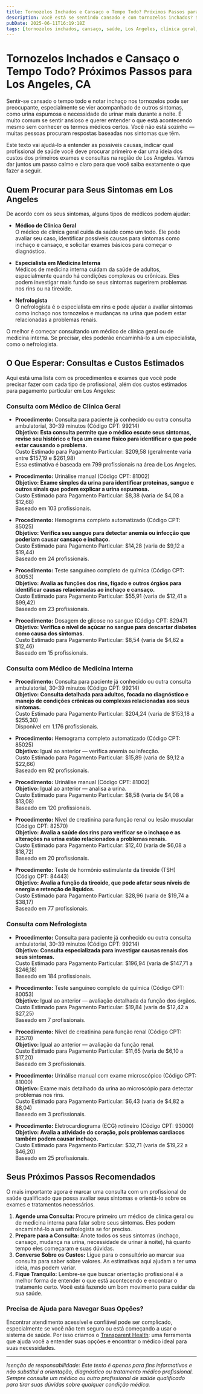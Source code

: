 ```yaml
---
title: Tornozelos Inchados e Cansaço o Tempo Todo? Próximos Passos para Los Angeles, CA  
description: Você está se sentindo cansado e com tornozelos inchados? Saiba quem procurar e quais são os custos esperados em Los Angeles, CA para dar o próximo passo no cuidado com a saúde.  
pubDate: 2025-06-11T16:19:18Z  
tags: [tornozelos inchados, cansaço, saúde, Los Angeles, clínica geral, medicina interna, nefrologia, custos]  
---
```


# Tornozelos Inchados e Cansaço o Tempo Todo? Próximos Passos para Los Angeles, CA

Sentir-se cansado o tempo todo e notar inchaço nos tornozelos pode ser preocupante, especialmente se vier acompanhado de outros sintomas, como urina espumosa e necessidade de urinar mais durante a noite. É muito comum se sentir ansioso e querer entender o que está acontecendo mesmo sem conhecer os termos médicos certos. Você não está sozinho — muitas pessoas procuram respostas baseadas nos sintomas que têm.

Este texto vai ajudá-lo a entender as possíveis causas, indicar qual profissional de saúde você deve procurar primeiro e dar uma ideia dos custos dos primeiros exames e consultas na região de Los Angeles. Vamos dar juntos um passo calmo e claro para que você saiba exatamente o que fazer a seguir.

## Quem Procurar para Seus Sintomas em Los Angeles

De acordo com os seus sintomas, alguns tipos de médicos podem ajudar:

- **Médico de Clínica Geral**  
  O médico de clínica geral cuida da saúde como um todo. Ele pode avaliar seu caso, identificar possíveis causas para sintomas como inchaço e cansaço, e solicitar exames básicos para começar o diagnóstico.

- **Especialista em Medicina Interna**  
  Médicos de medicina interna cuidam da saúde de adultos, especialmente quando há condições complexas ou crônicas. Eles podem investigar mais fundo se seus sintomas sugerirem problemas nos rins ou na tireoide.

- **Nefrologista**  
  O nefrologista é o especialista em rins e pode ajudar a avaliar sintomas como inchaço nos tornozelos e mudanças na urina que podem estar relacionadas a problemas renais.

O melhor é começar consultando um médico de clínica geral ou de medicina interna. Se precisar, eles poderão encaminhá-lo a um especialista, como o nefrologista.

## O Que Esperar: Consultas e Custos Estimados

Aqui está uma lista com os procedimentos e exames que você pode precisar fazer com cada tipo de profissional, além dos custos estimados para pagamento particular em Los Angeles:

### Consulta com Médico de Clínica Geral

- **Procedimento:** Consulta para paciente já conhecido ou outra consulta ambulatorial, 30-39 minutos (Código CPT: 99214)  
  **Objetivo:** **Esta consulta permite que o médico escute seus sintomas, revise seu histórico e faça um exame físico para identificar o que pode estar causando o problema.**  
  Custo Estimado para Pagamento Particular: $209,58 (geralmente varia entre $157,19 e $261,98)  
  Essa estimativa é baseada em 799 profissionais na área de Los Angeles.

- **Procedimento:** Urinálise manual (Código CPT: 81002)  
  **Objetivo:** **Exame simples da urina para identificar proteínas, sangue e outros sinais que podem explicar a urina espumosa.**  
  Custo Estimado para Pagamento Particular: $8,38 (varia de $4,08 a $12,68)  
  Baseado em 103 profissionais.

- **Procedimento:** Hemograma completo automatizado (Código CPT: 85025)  
  **Objetivo:** **Verifica seu sangue para detectar anemia ou infecção que poderiam causar cansaço e inchaço.**  
  Custo Estimado para Pagamento Particular: $14,28 (varia de $9,12 a $19,44)  
  Baseado em 24 profissionais.

- **Procedimento:** Teste sanguíneo completo de química (Código CPT: 80053)  
  **Objetivo:** **Avalia as funções dos rins, fígado e outros órgãos para identificar causas relacionadas ao inchaço e cansaço.**  
  Custo Estimado para Pagamento Particular: $55,91 (varia de $12,41 a $99,42)  
  Baseado em 23 profissionais.

- **Procedimento:** Dosagem de glicose no sangue (Código CPT: 82947)  
  **Objetivo:** **Verifica o nível de açúcar no sangue para descartar diabetes como causa dos sintomas.**  
  Custo Estimado para Pagamento Particular: $8,54 (varia de $4,62 a $12,46)  
  Baseado em 15 profissionais.

### Consulta com Médico de Medicina Interna

- **Procedimento:** Consulta para paciente já conhecido ou outra consulta ambulatorial, 30-39 minutos (Código CPT: 99214)  
  **Objetivo:** **Consulta detalhada para adultos, focada no diagnóstico e manejo de condições crônicas ou complexas relacionadas aos seus sintomas.**  
  Custo Estimado para Pagamento Particular: $204,24 (varia de $153,18 a $255,30)  
  Disponível em 1.176 profissionais.

- **Procedimento:** Hemograma completo automatizado (Código CPT: 85025)  
  **Objetivo:** Igual ao anterior — verifica anemia ou infecção.  
  Custo Estimado para Pagamento Particular: $15,89 (varia de $9,12 a $22,66)  
  Baseado em 92 profissionais.

- **Procedimento:** Urinálise manual (Código CPT: 81002)  
  **Objetivo:** Igual ao anterior — analisa a urina.  
  Custo Estimado para Pagamento Particular: $8,58 (varia de $4,08 a $13,08)  
  Baseado em 120 profissionais.

- **Procedimento:** Nível de creatinina para função renal ou lesão muscular (Código CPT: 82570)  
  **Objetivo:** **Avalia a saúde dos rins para verificar se o inchaço e as alterações na urina estão relacionados a problemas renais.**  
  Custo Estimado para Pagamento Particular: $12,40 (varia de $6,08 a $18,72)  
  Baseado em 20 profissionais.

- **Procedimento:** Teste de hormônio estimulante da tireoide (TSH) (Código CPT: 84443)  
  **Objetivo:** **Avalia a função da tireoide, que pode afetar seus níveis de energia e retenção de líquidos.**  
  Custo Estimado para Pagamento Particular: $28,96 (varia de $19,74 a $38,17)  
  Baseado em 77 profissionais.

### Consulta com Nefrologista

- **Procedimento:** Consulta para paciente já conhecido ou outra consulta ambulatorial, 30-39 minutos (Código CPT: 99214)  
  **Objetivo:** **Consulta especializada para investigar causas renais dos seus sintomas.**  
  Custo Estimado para Pagamento Particular: $196,94 (varia de $147,71 a $246,18)  
  Baseado em 184 profissionais.

- **Procedimento:** Teste sanguíneo completo de química (Código CPT: 80053)  
  **Objetivo:** Igual ao anterior — avaliação detalhada da função dos órgãos.  
  Custo Estimado para Pagamento Particular: $19,84 (varia de $12,42 a $27,25)  
  Baseado em 7 profissionais.

- **Procedimento:** Nível de creatinina para função renal (Código CPT: 82570)  
  **Objetivo:** Igual ao anterior — avaliação da função renal.  
  Custo Estimado para Pagamento Particular: $11,65 (varia de $6,10 a $17,20)  
  Baseado em 3 profissionais.

- **Procedimento:** Urinálise manual com exame microscópico (Código CPT: 81000)  
  **Objetivo:** Exame mais detalhado da urina ao microscópio para detectar problemas nos rins.  
  Custo Estimado para Pagamento Particular: $6,43 (varia de $4,82 a $8,04)  
  Baseado em 3 profissionais.

- **Procedimento:** Eletrocardiograma (ECG) rotineiro (Código CPT: 93000)  
  **Objetivo:** **Avalia a atividade do coração, pois problemas cardíacos também podem causar inchaço.**  
  Custo Estimado para Pagamento Particular: $32,71 (varia de $19,22 a $46,20)  
  Baseado em 25 profissionais.

## Seus Próximos Passos Recomendados

O mais importante agora é marcar uma consulta com um profissional de saúde qualificado que possa avaliar seus sintomas e orientá-lo sobre os exames e tratamentos necessários.

1. **Agende uma Consulta:** Procure primeiro um médico de clínica geral ou de medicina interna para falar sobre seus sintomas. Eles podem encaminhá-lo a um nefrologista se for preciso.  
2. **Prepare para a Consulta:** Anote todos os seus sintomas (inchaço, cansaço, mudança na urina, necessidade de urinar à noite), há quanto tempo eles começaram e suas dúvidas.  
3. **Converse Sobre os Custos:** Ligue para o consultório ao marcar sua consulta para saber sobre valores. As estimativas aqui ajudam a ter uma ideia, mas podem variar.  
4. **Fique Tranquilo:** Lembre-se que buscar orientação profissional é a melhor forma de entender o que está acontecendo e encontrar o tratamento certo. Você está fazendo um bom movimento para cuidar da sua saúde.

### Precisa de Ajuda para Navegar Suas Opções?

Encontrar atendimento acessível e confiável pode ser complicado, especialmente se você não tem seguro ou está começando a usar o sistema de saúde. Por isso criamos o [Transparent Health](https://transparenthealth.ai): uma ferramenta que ajuda você a entender suas opções e encontrar o médico ideal para suas necessidades.

---

*Isenção de responsabilidade: Este texto é apenas para fins informativos e não substitui a orientação, diagnóstico ou tratamento médico profissional. Sempre consulte um médico ou outro profissional de saúde qualificado para tirar suas dúvidas sobre qualquer condição médica.*
